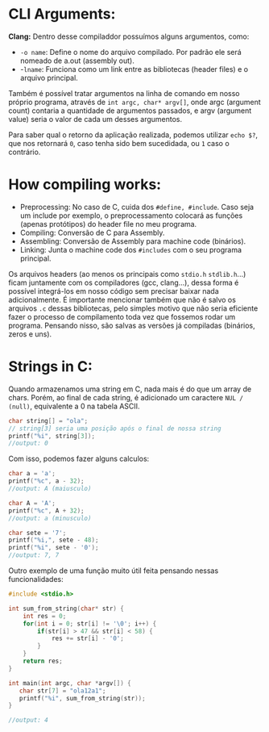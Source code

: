  

# CLI Arguments:

**Clang:** Dentro desse compiladdor possuímos alguns argumentos, como:

* `-o name`: Define o nome do arquivo compilado. Por padrão ele será nomeado de a.out (assembly out).
* -`lname`: Funciona como um link entre as bibliotecas (header files) e o arquivo principal.

Também é possível tratar argumentos na linha de comando em nosso próprio programa, através de `int argc, char* argv[]`, onde argc (argument count) contaria a quantidade de argumentos passados, e argv (argument value) seria o valor de cada um desses argumentos.

Para saber qual o retorno da aplicação realizada, podemos utilizar `echo $?`, que nos retornará `0`, caso tenha sido bem sucedidada, ou `1` caso o contrário.

# How compiling works:

* Preprocessing: No caso de C, cuida dos `#define, #include`. Caso seja um include por exemplo, o preprocessamento colocará as funções (apenas protótipos) do header file no meu programa.
* Compiling: Conversão de C para Assembly.
* Assembling: Conversão de Assembly para machine code (binários).
* Linking: Junta o machine code dos `#includes` com o seu programa principal.

Os arquivos headers (ao menos os principais como `stdio.h` `stdlib.h`...) ficam juntamente com os compiladores (gcc, clang...), dessa forma é possível integrá-los em nosso código sem precisar baixar nada adicionalmente. É importante mencionar também que não é salvo os arquivos `.c` dessas bibliotecas, pelo simples motivo que não seria eficiente fazer o processo de compilamento toda vez que fossemos rodar um programa. Pensando nisso, são salvas as versões já compiladas (binários, zeros e uns).

# Strings in C:

Quando armazenamos uma string em C, nada mais é do que um array de chars. Porém, ao final de cada string, é adicionado um caractere `NUL / (null)`, equivalente a 0 na tabela ASCII.

```c
char string[] = "ola";
// string[3] seria uma posição após o final de nossa string
printf("%i", string[3]);
//output: 0
```

Com isso, podemos fazer alguns calculos:

```c
char a = 'a';
printf("%c", a - 32);
//output: A (maiusculo)

char A = 'A';
printf("%c", A + 32);
//output: a (minusculo)

char sete = '7';
printf("%i,", sete - 48);
printf("%i", sete - '0');
//output: 7, 7
```

Outro exemplo de uma função muito útil feita pensando nessas funcionalidades:

```c
#include <stdio.h>

int sum_from_string(char* str) {
    int res = 0;
    for(int i = 0; str[i] != '\0'; i++) {
        if(str[i] > 47 && str[i] < 58) {
            res += str[i] - '0';
        }
    }
    return res;
}

int main(int argc, char *argv[]) {
   char str[7] = "ola12a1";
   printf("%i", sum_from_string(str));
}

//output: 4
```

